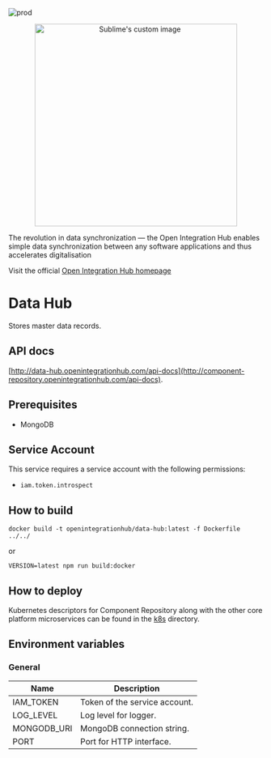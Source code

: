 ![prod](https://img.shields.io/badge/Status-Production-brightgreen.svg)

<p align="center">
  <img src="https://github.com/openintegrationhub/openintegrationhub/blob/master/Assets/medium-oih-einzeilig-zentriert.jpg" alt="Sublime's custom image" width="400"/>
</p>

The revolution in data synchronization — the Open Integration Hub enables simple data synchronization between any software applications and thus accelerates digitalisation

Visit the official [Open Integration Hub homepage](https://www.openintegrationhub.de/)

# Data Hub

Stores master data records.

## API docs

[http://data-hub.openintegrationhub.com/api-docs](http://component-repository.openintegrationhub.com/api-docs).

## Prerequisites

- MongoDB

## Service Account

This service requires a service account with the following permissions:

- `iam.token.introspect`

## How to build

```docker
docker build -t openintegrationhub/data-hub:latest -f Dockerfile ../../
```

or

```npm
VERSION=latest npm run build:docker
```

## How to deploy

Kubernetes descriptors for Component Repository along with the other core platform microservices can be found in the [k8s](./k8s) directory.

## Environment variables

### General

| Name | Description |
| --- | --- |
| IAM_TOKEN | Token of the service account. |
| LOG_LEVEL | Log level for logger. |
| MONGODB_URI | MongoDB connection string. |
| PORT | Port for HTTP interface. |
